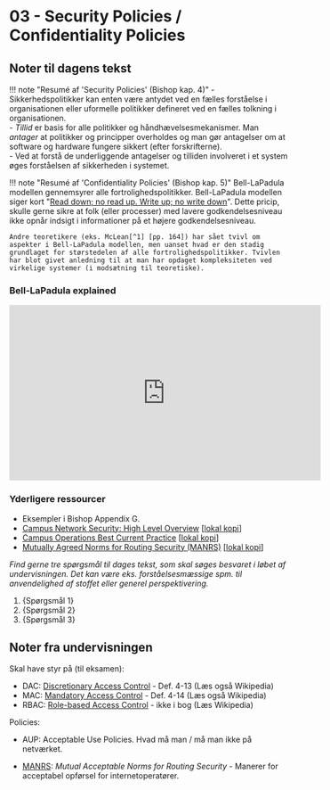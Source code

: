 # 03 - Security Policies / Confidentiality Policies

## Noter til dagens tekst

!!! note "Resumé af 'Security Policies' (Bishop kap. 4)"
    - Sikkerhedspolitikker kan enten være antydet ved en fælles forståelse i organisationen eller uformelle politikker defineret ved en fælles tolkning i organisationen.    
    - *Tillid* er basis for alle politikker og håndhævelsesmekanismer. Man *antager* at politikker og principper overholdes og man gør antagelser om at software og hardware fungere sikkert (efter forskrifterne).    
    - Ved at forstå de underliggende antagelser og tilliden involveret i et system øges forståelsen af sikkerheden i systemet.    

!!! note "Resumé af 'Confidentiality Policies' (Bishop kap. 5)"
    Bell-LaPadula modellen gennemsyrer alle fortrolighedspolitikker. Bell-LaPadula modellen siger kort "[Read down; no read up. Write up; no write down](../assets/docs/Bell-LaPadula-figure.png)". Dette pricip, skulle gerne sikre at folk (eller processer) med lavere godkendelsesniveau ikke opnår indsigt i informationer på et højere godkendelsesniveau.   

    Andre teoretikere (eks. McLean[^1] [pp. 164]) har sået tvivl om aspekter i Bell-LaPadula modellen, men uanset hvad er den stadig grundlaget for størstedelen af alle fortrolighedspolitikker. Tvivlen har blot givet anledning til at man har opdaget kompleksiteten ved virkelige systemer (i modsætning til teoretiske).

### Bell-LaPadula explained

<center><iframe width="560" height="315" src="https://www.youtube.com/embed/U_BMvYTfnuU" frameborder="0" allow="accelerometer; autoplay; encrypted-media; gyroscope; picture-in-picture" allowfullscreen></iframe></center>

### Yderligere ressourcer

- Eksempler i Bishop Appendix G.
- [Campus Network Security: High Level Overview](https://nsrc.org/workshops/2018/myren-nsrc-cndo/networking/cndo/en/presentations/Campus_Security_Overview.pdf) [[lokal kopi](../assets/docs/Campus_Security_Overview.pdf)]
- [Campus Operations Best Current Practice](https://nsrc.org/workshops/2018/tenet-nsrc-cndo/networking/cndo/en/presentations/Campus_Operations_BCP.pdf) [[lokal kopi](../assets/docs/Campus_Operations_BCP.pdf)]
- [Mutually Agreed Norms for Routing Security (MANRS)](https://www.manrs.org/wp-content/uploads/2018/09/MANRS_PDF_Sep2016.pdf) [[lokal kopi](../assets/docs/MANRS_PDF_Sep2016.pdf)]

*Find gerne tre spørgsmål til dages tekst, som skal søges besvaret i løbet af undervisningen. Det kan være eks. forståelsesmæssige spm. til anvendelighed af stoffet eller generel perspektivering.*

1. {Spørgsmål 1}
2. {Spørgsmål 2}
3. {Spørgsmål 3}

## Noter fra undervisningen

Skal have styr på (til eksamen):

- DAC: [Discretionary Access Control](https://en.wikipedia.org/wiki/Discretionary_access_control) - Def. 4-13 (Læs også Wikipedia)
- MAC: [Mandatory Access Control](https://en.wikipedia.org/wiki/Mandatory_access_control) - Def. 4-14 (Læs også Wikipedia)
- RBAC: [Role-based Access Control](https://en.wikipedia.org/wiki/Role-based_access_control) - ikke i bog (Læs Wikipedia)

Policies:

- AUP: Acceptable Use Policies. Hvad må man / må man ikke på netværket.

- [MANRS](https://www.manrs.org/): *Mutual Acceptable Norms for Routing Security* - Manerer for acceptabel opførsel for internetoperatører.



[^1]: McLean siger at "givet nogle usikre antagelser kan man med Bell-LaPadulas Theorem bevise et usikkert systems er sikkert" [parafrasering]. Igen, det hele handler om man kan stole på sine antagelser.  
